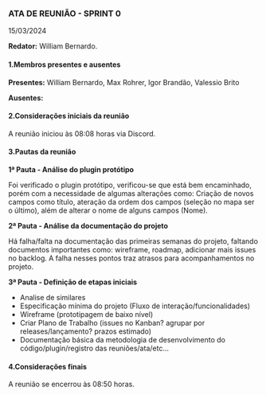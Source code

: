 
### ATA DE REUNIÃO - SPRINT 0
15/03/2024

**Redator:** William Bernardo.

#### 1.Membros presentes e ausentes

**Presentes:** William Bernardo, Max Rohrer, Igor Brandão, Valessio Brito

**Ausentes:** 

#### 2.Considerações iniciais da reunião

A reunião iniciou às 08:08 horas via Discord.

#### 3.Pautas da reunião

**1ª Pauta - Análise do plugin protótipo**

Foi verificado o plugin protótipo, verificou-se que está bem encaminhado, porém com a necessidade de algumas alterações
como: Criação de novos campos como título, ateração da ordem dos campos (seleção no mapa ser o último), além de alterar o nome de alguns campos (Nome).

**2ª Pauta - Análise da documentação do projeto**

Há falha/falta na documentação das primeiras semanas do projeto, faltando documentos importantes como: wireframe, roadmap, adicionar mais issues no backlog. A falha nesses pontos traz atrasos para acompanhamentos no projeto.

**3ª Pauta - Definição de etapas iniciais**

- Analise de similares
- Especificação mínima do projeto (Fluxo de interação/funcionalidades)
- Wireframe (prototipagem de baixo nível)
- Criar Plano de Trabalho  (issues no Kanban? agrupar por releases/lançamento? prazos estimado)
- Documentação básica da metodologia de desenvolvimento do código/plugin/registro das reuniões/ata/etc...


#### 4.Considerações finais

A reunião se encerrou às 08:50 horas.